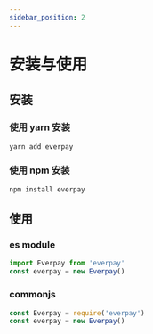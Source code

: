 ```yaml
---
sidebar_position: 2
---
```


<!-- import Tabs from '@theme/Tabs'
import TabItem from '@theme/TabItem' -->

# 安装与使用
## 安装

<!-- <Tabs>
<TabItem value="yarn" label="yarn">

```bash
yarn add everpay
```

</TabItem>
<TabItem value="js" label="npm">

```bash
npm install everpay
```

</TabItem>
</Tabs> -->

### 使用 yarn 安装
```console
yarn add everpay
```

### 使用 npm 安装
```console
npm install everpay
```

## 使用

### es module
```ts
import Everpay from 'everpay'
const everpay = new Everpay()
```

### commonjs
```js
const Everpay = require('everpay')
const everpay = new Everpay()
```